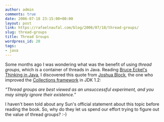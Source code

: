 ```yaml
---
author: admin
comments: true
date: 2006-07-18 23:15:00+00:00
layout: post
link: https://rafaelnaufal.com/blog/2006/07/18/thread-groups/
slug: thread-groups
title: Thread Groups
wordpress_id: 20
tags:
- java
---
```


Some months ago I was wondering what was the benefit of using _thread groups_, which is a container of threads in Java.  Reading [Bruce Eckel's Thinking in Java](http://mindview.net/Books/TIJ4), I discovered this quote from [Joshua Block](http://java.sun.com/docs/books/effective/), the one who improved the [Collections framework](http://java.sun.com/docs/books/tutorial/collections/index.html) in JDK 1.2:

_"Thread groups are best viewed as an unsuccessful experiment, and you may simply ignore their existence.”_

I haven't been told about any Sun's official statement about this topic before reading the book. So, why do they let us spend our effort trying to figure out the value of thread groups? :-)
